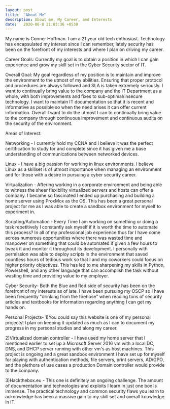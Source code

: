 ```yaml
---
layout: post
title:  "About Me"
description: About me, My Career, and Interests
date:   2020-06-8 21:03:36 +0530
---
```

My name is Conner Hoffman. I am a 21 year old tech enthusiast. Technology has encapsulated my interest since I can remember, lately security has been on the forefront of my interests and where I plan on driving my career.


Career Goals:
Currently my goal is to obtain a position in which I can gain experience and grow my skill set in the Cyber Security sector of IT.

Overall Goal:
My goal regardless of my position is to maintain and improve the environment to the utmost of my abilities. Ensuring that proper protocol and procedures are always followed and SLA is taken extremely seriously. I want to continually bring value to the company and the IT Department as a whole, with both improvements and fixes to sub-optimal/insecure technology. I want to maintain IT documentation so that it is recent and informative as possible so when the need arises it can offer current information. Overall I want to do the utmost I can to continually bring value to the company through continuous improvement and continuous audits on the security of the environment.

Areas of Interest:

Networking - I currently hold my CCNA and I believe it was the perfect certification to study for and complete since it has given me a base understanding of communications between networked devices.

Linux - I have a big passion for working in linux environments. I believe Linux as a skillset is of utmost importance when managing an environment and for those with a desire in pursuing a cyber security career.

Virtualization - Aftering working in a corporate environment and being able to witness the sheer flexibility virtualized servers and hosts can offer a company. I became so fascinated I ended up purchasing and building a home server using ProxMox as the OS. This has been a great personal project for me as I was able to create a sandbox environment for myself to experiment in. 

Scripting/Automation - Every Time I am working on something or doing a task repetitively I constantly ask myself if it is worth the time to automate this process? In all of my professional job experience thus far I have come across numerous opportunities where there was wasted time and manpower on something that could be automated if given a few hours to tweak it and monitor it throughout its development. I personally with permission was able to deploy scripts in the environment that saved countless hours of tedious work so that I and my coworkers could focus on higher priority objectives. This has led to me sharpening my skills in Python, Powershell, and any other language that can accomplish the task without wasting time and providing value to my employer. 

Cyber Security- Both the Blue and Red side of security has been on the forefront of my interests as of late. I have been pursuing my OSCP so I have been frequently "drinking from the firehose" when reading tons of security articles and textbooks for information regarding anything I can get my hands on. 

Personal Projects-
1)You could say this website is one of my personal projects! I plan on keeping it updated as much as I can to document my progress in my personal studies and along my career.

2)Virtualized domain controller - I have used my home server that I mentioned earlier to set up a Microsoft Server 2016 vm with a local DC, DNS, and DHCP server running with other vm's as host machines. This project is ongoing and a great sandbox environment I have set up for myself for playing with authentication methods, file servers, print servers, AD/GPO, and the plethora of use cases a production Domain controller would provide to the company.

3)Hackthebox.eu - This one is definitely an ongoing challenge. The amount of documentation and technologies and exploits I learn in just one box is immense. The practical technology and common security flaws you learn to acknowledge has been a massive gain to my skill set and overall knowledge in IT.

